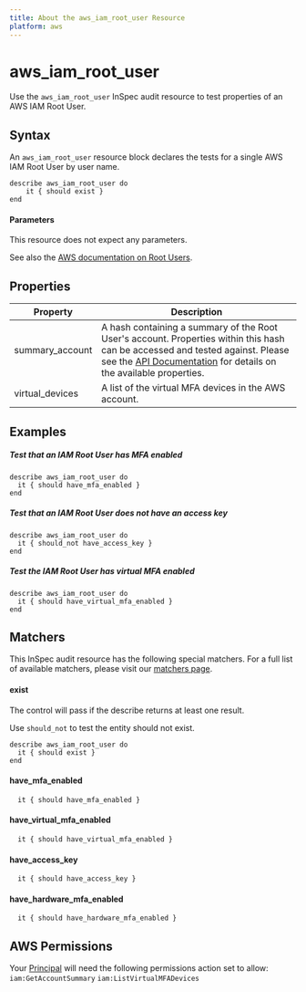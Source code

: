 ```yaml
---
title: About the aws_iam_root_user Resource
platform: aws
---
```


# aws\_iam\_root\_user

Use the `aws_iam_root_user` InSpec audit resource to test properties of an AWS IAM Root User.

## Syntax

An `aws_iam_root_user` resource block declares the tests for a single AWS IAM Root User by user name.

    describe aws_iam_root_user do
        it { should exist }
    end
    
#### Parameters

This resource does not expect any parameters.

See also the [AWS documentation on Root Users](https://docs.aws.amazon.com/IAM/latest/UserGuide/id_root-user.html).

## Properties

|Property                  | Description|
| ---                      | --- |
|summary_account | A hash containing a summary of the Root User's account. Properties within this hash can be accessed and tested against. Please see the [API Documentation](https://docs.aws.amazon.com/IAM/latest/APIReference/API_GetAccountSummary.html) for details on the available properties. |
|virtual_devices | A list of the virtual MFA devices in the AWS account. |

## Examples

##### Test that an IAM Root User has MFA enabled
    describe aws_iam_root_user do
      it { should have_mfa_enabled }
    end

##### Test that an IAM Root User does not have an access key
    describe aws_iam_root_user do
      it { should_not have_access_key }
    end
    
##### Test the IAM Root User has virtual MFA enabled
    describe aws_iam_root_user do
      it { should have_virtual_mfa_enabled }
    end


## Matchers

This InSpec audit resource has the following special matchers. For a full list of available matchers, please visit our [matchers page](https://www.inspec.io/docs/reference/matchers/).

#### exist

The control will pass if the describe returns at least one result.

Use `should_not` to test the entity should not exist.

    describe aws_iam_root_user do
      it { should exist }
    end
    
#### have_mfa_enabled
      it { should have_mfa_enabled }    

#### have_virtual_mfa_enabled
      it { should have_virtual_mfa_enabled }

#### have_access_key
      it { should have_access_key }    
      
#### have_hardware_mfa_enabled
      it { should have_hardware_mfa_enabled }    
    

## AWS Permissions

Your [Principal](https://docs.aws.amazon.com/IAM/latest/UserGuide/intro-structure.html#intro-structure-principal) will need the following permissions action set to allow: 
`iam:GetAccountSummary` 
`iam:ListVirtualMFADevices` 
